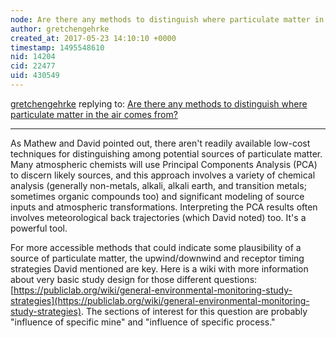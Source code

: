 ```yaml
---
node: Are there any methods to distinguish where particulate matter in the air comes from?
author: gretchengehrke
created_at: 2017-05-23 14:10:10 +0000
timestamp: 1495548610
nid: 14204
cid: 22477
uid: 430549
---
```




[gretchengehrke](../profile/gretchengehrke) replying to: [Are there any methods to distinguish where particulate matter in the air comes from?](../notes/stevie/05-17-2017/are-there-any-methods-to-distinguish-where-particulate-matter-in-the-air-comes-from)

----
As Mathew and David pointed out, there aren't readily available low-cost techniques for distinguishing among potential sources of particulate matter. Many atmospheric chemists will use Principal Components Analysis (PCA) to discern likely sources, and this approach involves a variety of chemical analysis (generally non-metals, alkali, alkali earth, and transition metals; sometimes organic compounds too) and significant modeling of source inputs and atmospheric transformations. Interpreting the PCA results often involves meteorological back trajectories (which David noted) too. It's a powerful tool. 

For more accessible methods that could indicate some plausibility of a source of particulate matter, the upwind/downwind and receptor timing strategies David mentioned are key. Here is a wiki with more information about very basic study design for those different questions: [https://publiclab.org/wiki/general-environmental-monitoring-study-strategies](https://publiclab.org/wiki/general-environmental-monitoring-study-strategies). The sections of interest for this question are probably "influence of specific mine" and "influence of specific process."  